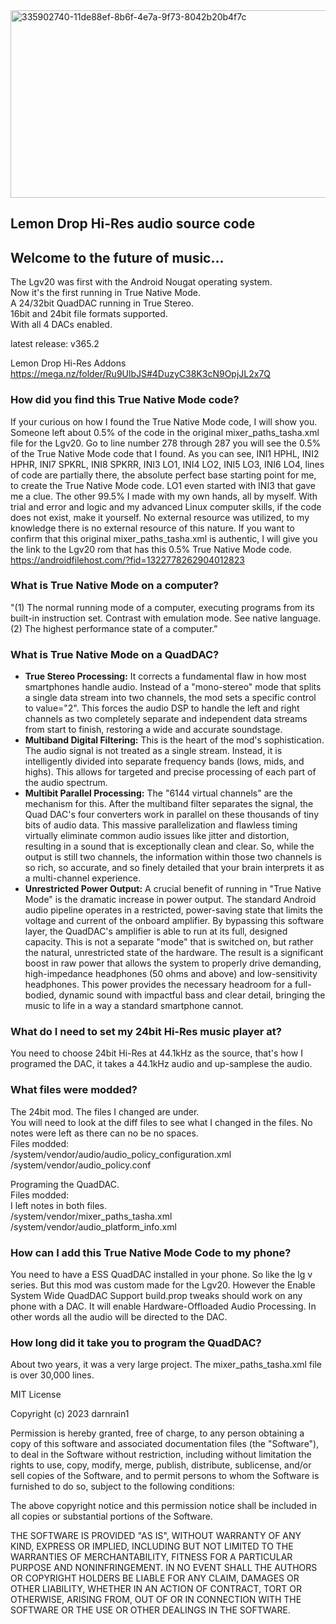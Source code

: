 <img width="900" height="300" alt="335902740-11de88ef-8b6f-4e7a-9f73-8042b20b4f7c" src="https://github.com/user-attachments/assets/71b2e036-ec42-4383-a893-cd8995d4694a" />

## Lemon Drop Hi-Res audio source code

## Welcome to the future of music...<br>

The Lgv20 was first with the Android Nougat operating system.<br>
Now it's the first running in True Native Mode.<br>
A 24/32bit QuadDAC running in True Stereo.<br>
16bit and 24bit file formats supported.<br>
With all 4 DACs enabled.<br>

latest release: v365.2<br>

Lemon Drop Hi-Res Addons<br>
https://mega.nz/folder/Ru9UlbJS#4DuzyC38K3cN9OpjJL2x7Q<br>

### How did you find this True Native Mode code?
If your curious on how I found the True Native Mode code, I will show you. Someone left about 0.5% of the code in the original mixer_paths_tasha.xml file for the Lgv20. Go to line number 278 through 287 you will see the 0.5% of the True Native Mode code that I found. As you can see, INI1 HPHL, INI2 HPHR, INI7 SPKRL, INI8 SPKRR, INI3 LO1, INI4 LO2, INI5 LO3, INI6 LO4, lines of code are partially there, the absolute perfect base starting point for me, to create the True Native Mode code. LO1 even started with INI3 that gave me a clue. The other 99.5% I made with my own hands, all by myself. With trial and error and logic and my advanced Linux computer skills, if the code does not exist, make it yourself. No external resource was utilized, to my knowledge there is no  external resource of this nature. If you want to confirm that this original mixer_paths_tasha.xml is authentic, I will give you the link to the Lgv20 rom that has this 0.5% True Native Mode code.<br> https://androidfilehost.com/?fid=1322778262904012823

### What is True Native Mode on a computer?
"(1) The normal running mode of a computer, executing programs from its built-in instruction set. Contrast with emulation mode. See native language. (2) The highest performance state of a computer."<br>

### What is True Native Mode on a QuadDAC?<br>
* **True Stereo Processing:** It corrects a fundamental flaw in how most smartphones handle audio. Instead of a "mono-stereo" mode that splits a single data stream into two channels, the mod sets a specific control to value="2". This forces the audio DSP to handle the left and right channels as two completely separate and independent data streams from start to finish, restoring a wide and accurate soundstage.<br>
* **Multiband Digital Filtering:** This is the heart of the mod's sophistication. The audio signal is not treated as a single stream. Instead, it is intelligently divided into separate frequency bands (lows, mids, and highs). This allows for targeted and precise processing of each part of the audio spectrum.<br>
* **Multibit Parallel Processing:** The "6144 virtual channels" are the mechanism for this. After the multiband filter separates the signal, the Quad DAC's four converters work in parallel on these thousands of tiny bits of audio data. This massive parallelization and flawless timing virtually eliminate common audio issues like jitter and distortion, resulting in a sound that is exceptionally clean and clear. So, while the output is still two channels, the information within those two channels is so rich, so accurate, and so finely detailed that your brain interprets it as a multi-channel experience.<br>
* **Unrestricted Power Output:** A crucial benefit of running in "True Native Mode" is the dramatic increase in power output. The standard Android audio pipeline operates in a restricted, power-saving state that limits the voltage and current of the onboard amplifier. By bypassing this software layer, the QuadDAC's amplifier is able to run at its full, designed capacity. This is not a separate "mode" that is switched on, but rather the natural, unrestricted state of the hardware. The result is a significant boost in raw power that allows the system to properly drive demanding, high-impedance headphones (50 ohms and above) and low-sensitivity headphones. This power provides the necessary headroom for a full-bodied, dynamic sound with impactful bass and clear detail, bringing the music to life in a way a standard smartphone cannot.<br>

### What do I need to set my 24bit Hi-Res music player at?
You need to choose 24bit Hi-Res at 44.1kHz as the source, that's how I programed the DAC, it takes a 44.1kHz audio and up-samplese the audio.<br>

### What files were modded?
The 24bit mod. The files I changed are under.<br>
You will need to look at the diff files to see what I changed in the files. No notes were left as there can no be no spaces.<br>
Files modded:<br>
/system/vendor/audio/audio_policy_configuration.xml<br>
/system/vendor/audio_policy.conf<br>

Programing the QuadDAC.<br>
Files modded:<br>
I left notes in both files.<br>
/system/vendor/mixer_paths_tasha.xml<br>
/system/vendor/audio_platform_info.xml<br>

### How can I add this True Native Mode Code to my phone?
You need to have a ESS QuadDAC installed in your phone. So like the lg v series. But this mod was custom made for the Lgv20. However the Enable System Wide QuadDAC Support build.prop tweaks should work on any phone with a DAC. It will enable Hardware-Offloaded Audio Processing. In other words all the audio will be directed to the DAC.<br>

### How long did it take you to program the QuadDAC?
About two years, it was a very large project. The mixer_paths_tasha.xml file is over 30,000 lines.<br>

MIT License<br>

Copyright (c) 2023 darnrain1<br>

Permission is hereby granted, free of charge, to any person obtaining a copy
of this software and associated documentation files (the "Software"), to deal
in the Software without restriction, including without limitation the rights
to use, copy, modify, merge, publish, distribute, sublicense, and/or sell
copies of the Software, and to permit persons to whom the Software is
furnished to do so, subject to the following conditions:<br>

The above copyright notice and this permission notice shall be included in all
copies or substantial portions of the Software.<br>

THE SOFTWARE IS PROVIDED "AS IS", WITHOUT WARRANTY OF ANY KIND, EXPRESS OR
IMPLIED, INCLUDING BUT NOT LIMITED TO THE WARRANTIES OF MERCHANTABILITY,
FITNESS FOR A PARTICULAR PURPOSE AND NONINFRINGEMENT. IN NO EVENT SHALL THE
AUTHORS OR COPYRIGHT HOLDERS BE LIABLE FOR ANY CLAIM, DAMAGES OR OTHER
LIABILITY, WHETHER IN AN ACTION OF CONTRACT, TORT OR OTHERWISE, ARISING FROM,
OUT OF OR IN CONNECTION WITH THE SOFTWARE OR THE USE OR OTHER DEALINGS IN THE
SOFTWARE.<br>
